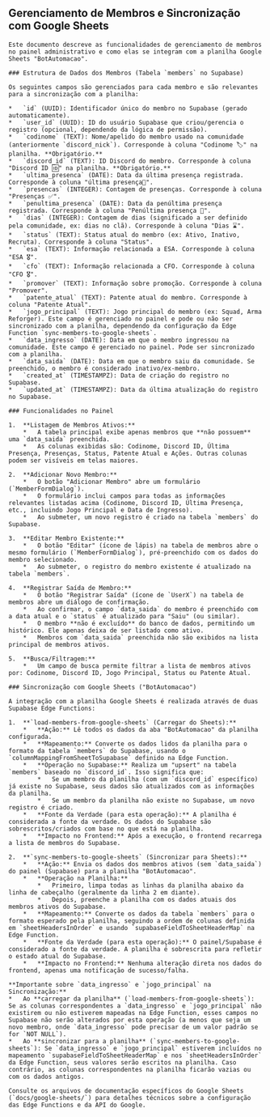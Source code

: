 ## Gerenciamento de Membros e Sincronização com Google Sheets

    Este documento descreve as funcionalidades de gerenciamento de membros no painel administrativo e como elas se integram com a planilha Google Sheets "BotAutomacao".

    ### Estrutura de Dados dos Membros (Tabela `members` no Supabase)

    Os seguintes campos são gerenciados para cada membro e são relevantes para a sincronização com a planilha:

    *   `id` (UUID): Identificador único do membro no Supabase (gerado automaticamente).
    *   `user_id` (UUID): ID do usuário Supabase que criou/gerencia o registro (opcional, dependendo da lógica de permissão).
    *   `codinome` (TEXT): Nome/apelido do membro usado na comunidade (anteriormente `discord_nick`). Corresponde à coluna "Codinome 🏷️" na planilha. **Obrigatório.**
    *   `discord_id` (TEXT): ID Discord do membro. Corresponde à coluna "Discord ID 🆔" na planilha. **Obrigatório.**
    *   `ultima_presenca` (DATE): Data da última presença registrada. Corresponde à coluna "última presença📆".
    *   `presencas` (INTEGER): Contagem de presenças. Corresponde à coluna "Presenças ✅".
    *   `penultima_presenca` (DATE): Data da penúltima presença registrada. Corresponde à coluna "Penúltima presença 🚩".
    *   `dias` (INTEGER): Contagem de dias (significado a ser definido pela comunidade, ex: dias no clã). Corresponde à coluna "Dias ⌛".
    *   `status` (TEXT): Status atual do membro (ex: Ativo, Inativo, Recruta). Corresponde à coluna "Status".
    *   `esa` (TEXT): Informação relacionada a ESA. Corresponde à coluna "ESA 🎖️".
    *   `cfo` (TEXT): Informação relacionada a CFO. Corresponde à coluna "CFO 🎖️".
    *   `promover` (TEXT): Informação sobre promoção. Corresponde à coluna "Promover".
    *   `patente_atual` (TEXT): Patente atual do membro. Corresponde à coluna "Patente Atual".
    *   `jogo_principal` (TEXT): Jogo principal do membro (ex: Squad, Arma Reforger). Este campo é gerenciado no painel e pode ou não ser sincronizado com a planilha, dependendo da configuração da Edge Function `sync-members-to-google-sheets`.
    *   `data_ingresso` (DATE): Data em que o membro ingressou na comunidade. Este campo é gerenciado no painel. Pode ser sincronizado com a planilha.
    *   `data_saida` (DATE): Data em que o membro saiu da comunidade. Se preenchido, o membro é considerado inativo/ex-membro.
    *   `created_at` (TIMESTAMPZ): Data de criação do registro no Supabase.
    *   `updated_at` (TIMESTAMPZ): Data da última atualização do registro no Supabase.

    ### Funcionalidades no Painel

    1.  **Listagem de Membros Ativos:**
        *   A tabela principal exibe apenas membros que **não possuem** uma `data_saida` preenchida.
        *   As colunas exibidas são: Codinome, Discord ID, Última Presença, Presenças, Status, Patente Atual e Ações. Outras colunas podem ser visíveis em telas maiores.

    2.  **Adicionar Novo Membro:**
        *   O botão "Adicionar Membro" abre um formulário (`MemberFormDialog`).
        *   O formulário inclui campos para todas as informações relevantes listadas acima (Codinome, Discord ID, Última Presença, etc., incluindo Jogo Principal e Data de Ingresso).
        *   Ao submeter, um novo registro é criado na tabela `members` do Supabase.

    3.  **Editar Membro Existente:**
        *   O botão "Editar" (ícone de lápis) na tabela de membros abre o mesmo formulário (`MemberFormDialog`), pré-preenchido com os dados do membro selecionado.
        *   Ao submeter, o registro do membro existente é atualizado na tabela `members`.

    4.  **Registrar Saída de Membro:**
        *   O botão "Registrar Saída" (ícone de `UserX`) na tabela de membros abre um diálogo de confirmação.
        *   Ao confirmar, o campo `data_saida` do membro é preenchido com a data atual e o `status` é atualizado para "Saiu" (ou similar).
        *   O membro **não é excluído** do banco de dados, permitindo um histórico. Ele apenas deixa de ser listado como ativo.
        *   Membros com `data_saida` preenchida não são exibidos na lista principal de membros ativos.

    5.  **Busca/Filtragem:**
        *   Um campo de busca permite filtrar a lista de membros ativos por: Codinome, Discord ID, Jogo Principal, Status ou Patente Atual.

    ### Sincronização com Google Sheets ("BotAutomacao")

    A integração com a planilha Google Sheets é realizada através de duas Supabase Edge Functions:

    1.  **`load-members-from-google-sheets` (Carregar do Sheets):**
        *   **Ação:** Lê todos os dados da aba "BotAutomacao" da planilha configurada.
        *   **Mapeamento:** Converte os dados lidos da planilha para o formato da tabela `members` do Supabase, usando o `columnMappingFromSheetToSupabase` definido na Edge Function.
        *   **Operação no Supabase:** Realiza um "upsert" na tabela `members` baseado no `discord_id`. Isso significa que:
            *   Se um membro da planilha (com um `discord_id` específico) já existe no Supabase, seus dados são atualizados com as informações da planilha.
            *   Se um membro da planilha não existe no Supabase, um novo registro é criado.
        *   **Fonte da Verdade (para esta operação):** A planilha é considerada a fonte da verdade. Os dados do Supabase são sobrescritos/criados com base no que está na planilha.
        *   **Impacto no Frontend:** Após a execução, o frontend recarrega a lista de membros do Supabase.

    2.  **`sync-members-to-google-sheets` (Sincronizar para Sheets):**
        *   **Ação:** Envia os dados dos membros ativos (sem `data_saida`) do painel (Supabase) para a planilha "BotAutomacao".
        *   **Operação na Planilha:**
            *   Primeiro, limpa todas as linhas da planilha abaixo da linha de cabeçalho (geralmente da linha 2 em diante).
            *   Depois, preenche a planilha com os dados atuais dos membros ativos do Supabase.
        *   **Mapeamento:** Converte os dados da tabela `members` para o formato esperado pela planilha, seguindo a ordem de colunas definida em `sheetHeadersInOrder` e usando `supabaseFieldToSheetHeaderMap` na Edge Function.
        *   **Fonte da Verdade (para esta operação):** O painel/Supabase é considerado a fonte da verdade. A planilha é sobrescrita para refletir o estado atual do Supabase.
        *   **Impacto no Frontend:** Nenhuma alteração direta nos dados do frontend, apenas uma notificação de sucesso/falha.

    **Importante sobre `data_ingresso` e `jogo_principal` na Sincronização:**
    *   Ao **carregar da planilha** (`load-members-from-google-sheets`): Se as colunas correspondentes a `data_ingresso` e `jogo_principal` não existirem ou não estiverem mapeadas na Edge Function, esses campos no Supabase não serão alterados por esta operação (a menos que seja um novo membro, onde `data_ingresso` pode precisar de um valor padrão se for `NOT NULL`).
    *   Ao **sincronizar para a planilha** (`sync-members-to-google-sheets`): Se `data_ingresso` e `jogo_principal` estiverem incluídos no mapeamento `supabaseFieldToSheetHeaderMap` e nos `sheetHeadersInOrder` da Edge Function, seus valores serão escritos na planilha. Caso contrário, as colunas correspondentes na planilha ficarão vazias ou com os dados antigos.

    Consulte os arquivos de documentação específicos do Google Sheets (`docs/google-sheets/`) para detalhes técnicos sobre a configuração das Edge Functions e da API do Google.